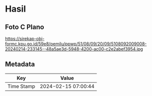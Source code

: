 # Hasil

## Foto C Plano

https://sirekap-obj-formc.kpu.go.id/59e8/pemilu/ppwp/51/08/09/20/09/5108092009008-20240214-233145--48a5ae3d-5948-4200-ac00-c2e2abef3954.jpg


## Metadata

| Key        | Value               |
| ---------- | ------------------- |
| Time Stamp | 2024-02-15 07:00:44 |



